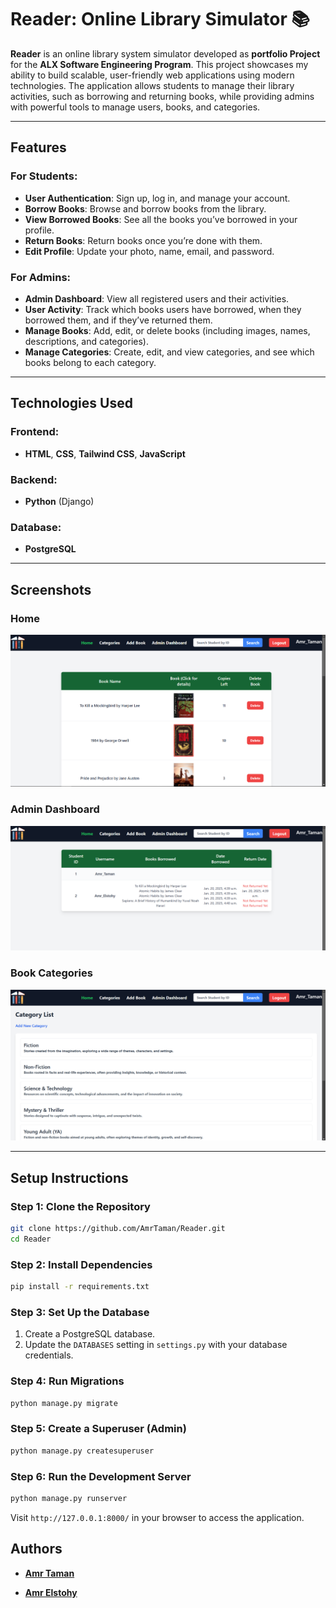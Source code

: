 # **Reader: Online Library Simulator** 📚

**Reader** is an online library system simulator developed as **portfolio Project** for the **ALX Software Engineering Program**. This project showcases my ability to build scalable, user-friendly web applications using modern technologies. The application allows students to manage their library activities, such as borrowing and returning books, while providing admins with powerful tools to manage users, books, and categories.

---

## **Features**

### **For Students**:
- **User Authentication**: Sign up, log in, and manage your account.
- **Borrow Books**: Browse and borrow books from the library.
- **View Borrowed Books**: See all the books you’ve borrowed in your profile.
- **Return Books**: Return books once you’re done with them.
- **Edit Profile**: Update your photo, name, email, and password.

### **For Admins**:
- **Admin Dashboard**: View all registered users and their activities.
- **User Activity**: Track which books users have borrowed, when they borrowed them, and if they’ve returned them.
- **Manage Books**: Add, edit, or delete books (including images, names, descriptions, and categories).
- **Manage Categories**: Create, edit, and view categories, and see which books belong to each category.

---

## **Technologies Used**

### **Frontend**:
- **HTML**, **CSS**, **Tailwind CSS**, **JavaScript**

### **Backend**:
- **Python** (Django)

### **Database**:
- **PostgreSQL**

---

## **Screenshots**

### Home
![Home](./images/image.png)

### Admin Dashboard
![Admin Dashboard](./images/image3.png)

### Book Categories
![Book Categories](./images/image2.png)

---

## **Setup Instructions**

### **Step 1: Clone the Repository**
```bash
git clone https://github.com/AmrTaman/Reader.git
cd Reader
```

### **Step 2: Install Dependencies**
```bash
pip install -r requirements.txt
```

### **Step 3: Set Up the Database**
1. Create a PostgreSQL database.
2. Update the `DATABASES` setting in `settings.py` with your database credentials.

### **Step 4: Run Migrations**
```bash
python manage.py migrate
```

### **Step 5: Create a Superuser (Admin)**
```bash
python manage.py createsuperuser
```

### **Step 6: Run the Development Server**
```bash
python manage.py runserver
```

Visit `http://127.0.0.1:8000/` in your browser to access the application.

## **Authors**

- **[Amr Taman](https://github.com/AmrTaman)**

- **[Amr Elstohy](https://github.com/amrelstohy)**

